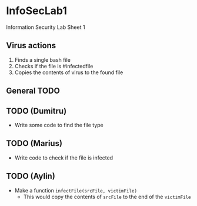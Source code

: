 # InfoSecLab1
Information Security Lab Sheet 1

## Virus actions
1. Finds a single bash file
2. Checks if the file is #infectedfile
3. Copies the contents of virus to the found file

## General TODO

## TODO (Dumitru)
- Write some code to find the file type

## TODO (Marius)
- Write code to check if the file is infected

## TODO (Aylin)
- Make a function `infectFile(srcFile, victimFile)`
    - This would copy the contents of `srcFile` to the end of the `victimFile`